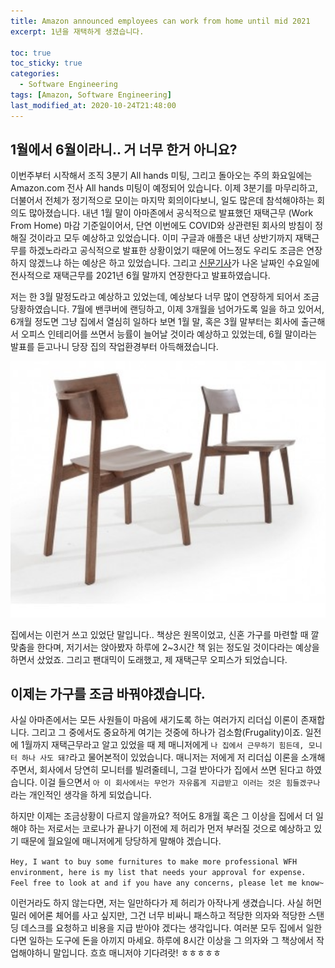 ```yaml
---
title: Amazon announced employees can work from home until mid 2021
excerpt: 1년을 재택하게 생겼습니다.

toc: true
toc_sticky: true
categories:
  - Software Engineering
tags: [Amazon, Software Engineering]
last_modified_at: 2020-10-24T21:48:00
---
```


1월에서 6월이라니.. 거 너무 한거 아니요?
--------

이번주부터 시작해서 조직 3분기 All hands 미팅, 그리고 돌아오는 주의 화요일에는 Amazon.com 전사 All hands 미팅이 예정되어 있습니다. 이제 3분기를 마무리하고, 더불어서 전체가 정기적으로 모이는 마지막 회의이다보니, 일도 많은데 참석해야하는 회의도 많아졌습니다. 내년 1월 말이 아마존에서 공식적으로 발표했던 재택근무 (Work From Home) 마감 기준일이어서, 단연 이번에도 COVID와 상관련된 회사의 방침이 정해질 것이라고 모두 예상하고 있었습니다. 이미 구글과 애플은 내년 상반기까지 재택근무를 하겠노라라고 공식적으로 발표한 상황이었기 때문에 어느정도 우리도 조금은 연장하지 않겠느냐 하는 예상은 하고 있었습니다. 그리고 [신문기사](https://www.cnn.com/2020/10/21/tech/amazon-work-from-home-june-2021/index.html)가 나온 날짜인 수요일에 전사적으로 재택근무를 2021년 6월 말까지 연장한다고 발표하였습니다.

저는 한 3월 말정도라고 예상하고 있었는데, 예상보다 너무 많이 연장하게 되어서 조금 당황하였습니다. 7월에 밴쿠버에 랜딩하고, 이제 3개월을 넘어가도록 일을 하고 있어서, 6개월 정도면 그냥 집에서 열심히 일하다 보면 1월 말, 혹은 3월 말부터는 회사에 출근해서 오피스 인테리어를 쓰면서 능률이 늘어날 것이라 예상하고 있었는데, 6월 말이라는 발표를 듣고나니 당장 집의 작업환경부터 아득해졌습니다.

![home_chair](../../img/post/201024/Chair.png)

집에서는 이런거 쓰고 있었단 말입니다.. 책상은 원목이었고, 신혼 가구를 마련할 때 깔맞춤을 한다며, 저기서는 앉아봤자 하루에 2~3시간 책 읽는 정도일 것이다라는 예상을 하면서 샀었죠. 그리고 팬대믹이 도래했고, 제 재택근무 오피스가 되었습니다.

이제는 가구를 조금 바꿔야겠습니다.
------
사실 아마존에서는 모든 사원들이 마음에 새기도록 하는 여러가지 리더십 이론이 존재합니다. 그리고 그 중에서도 중요하게 여기는 것중에 하나가 검소함(Frugality)이죠. 일전에 1월까지 재택근무라고 알고 있었을 때 제 매니저에게 `나 집에서 근무하기 힘든데, 모니터 하나 사도 돼?`라고 물어본적이 있었습니다. 매니저는 저에게 저 리더십 이론을 소개해 주면서, 회사에서 당연히 모니터를 빌려줄테니, 그걸 받아다가 집에서 쓰면 된다고 하였습니다. 이걸 들으면서 `아 이 회사에서는 무언가 자유롭게 지급받고 이러는 것은 힘들겠구나`라는 개인적인 생각을 하게 되었습니다.

하지만 이제는 조금상황이 다르지 않을까요? 적어도 8개월 혹은 그 이상을 집에서 더 일해야 하는 저로서는 코로나가 끝나기 이전에 제 허리가 먼저 부러질 것으로 예상하고 있기 때문에 월요일에 매니저에게 당당하게 말해야 겠습니다.

`Hey, I want to buy some furnitures to make more professional WFH environment, here is my list that needs your approval for expense. Feel free to look at and if you have any concerns, please let me know~`

이런거라도 하지 않는다면, 저는 일만하다가 제 허리가 아작나게 생겼습니다. 사실 허먼 밀러 에어론 체어를 사고 싶지만, 그건 너무 비싸니 패스하고 적당한 의자와 적당한 스탠딩 데스크를 요청하고 비용을 지급 받아야 겠다는 생각입니다. 여러분 모두 집에서 일한다면 일하는 도구에 돈을 아끼지 마세요. 하루에 8시간 이상을 그 의자와 그 책상에서 작업해야하니 말입니다. 흐흐 매니저야 기다려랏! ㅎㅎㅎㅎㅎ